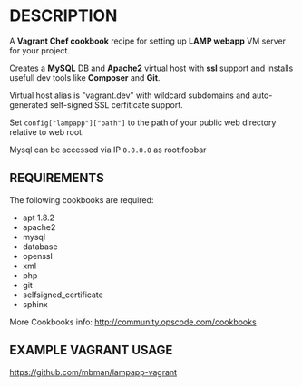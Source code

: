 DESCRIPTION
===========

A **Vagrant Chef cookbook** recipe for setting up **LAMP webapp** VM server for your project.

Creates a **MySQL** DB and **Apache2** virtual host with **ssl** support and installs usefull dev tools like **Composer** and **Git**.

Virtual host alias is "vagrant.dev" with wildcard subdomains and 
auto-generated self-signed SSL cerfiticate support.

Set `config["lampapp"]["path"]` to the path of your public web directory relative to web root.


Mysql can be accessed via IP `0.0.0.0` as root:foobar


REQUIREMENTS
------------

The following cookbooks are required:

  - apt 1.8.2
  - apache2
  - mysql
  - database
  - openssl
  - xml
  - php
  - git
  - selfsigned_certificate
  - sphinx

More Cookbooks info: http://community.opscode.com/cookbooks

EXAMPLE VAGRANT USAGE
---------------------

https://github.com/mbman/lampapp-vagrant